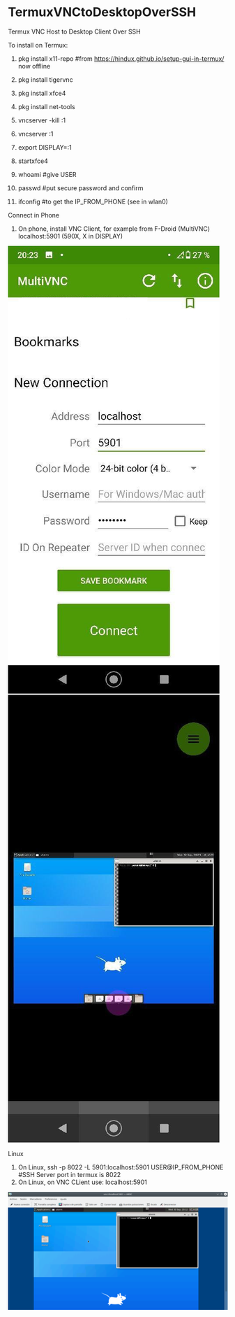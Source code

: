 # TermuxVNCtoDesktopOverSSH
Termux VNC Host to Desktop Client Over SSH

To install on Termux:

1. pkg install x11-repo #from https://hindux.github.io/setup-gui-in-termux/ now offline
2. pkg install tigervnc
3. pkg install xfce4
4. pkg install net-tools

5. vncserver -kill :1
6. vncserver :1
7. export DISPLAY=:1
8. startxfce4
9. whoami #give USER
10. passwd #put secure password and confirm
11. ifconfig #to get the IP_FROM_PHONE (see in wlan0)

Connect in Phone

1. On phone, install VNC Client, for example from F-Droid (MultiVNC) localhost:5901 (590X, X in DISPLAY)

![Image of MultiVNC Login](https://raw.githubusercontent.com/leogbar/TermuxVNCtoDesktopOverSSH/master/phone01.jpg) ![Image of MultiVNC Logged](https://raw.githubusercontent.com/leogbar/TermuxVNCtoDesktopOverSSH/master/phone02.jpg)

Linux

1. On Linux, ssh -p 8022 -L 5901:localhost:5901 USER@IP_FROM_PHONE #SSH Server port in termux is 8022
2. On Linux, on VNC CLient use: localhost:5901

![Image of Linux Ubuntu Login](https://raw.githubusercontent.com/leogbar/TermuxVNCtoDesktopOverSSH/master/termuxVNCSSH.png)
